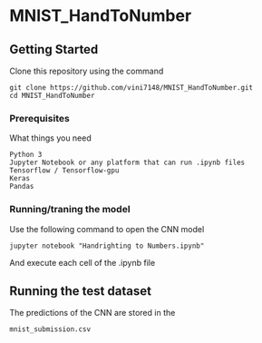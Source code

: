 # MNIST_HandToNumber



## Getting Started

Clone this repository using the command
```
git clone https://github.com/vini7148/MNIST_HandToNumber.git
cd MNIST_HandToNumber
```

### Prerequisites

What things you need

```
Python 3
Jupyter Notebook or any platform that can run .ipynb files
Tensorflow / Tensorflow-gpu
Keras
Pandas
```

### Running/traning the model

Use the following command to open the CNN model

```
jupyter notebook "Handrighting to Numbers.ipynb"
```

And execute each cell of the .ipynb file

## Running the test dataset

The predictions of the CNN are stored in the 
```
mnist_submission.csv
```
